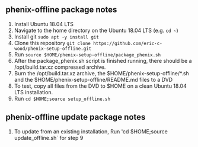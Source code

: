 ## phenix-offline package notes
1) Install Ubuntu 18.04 LTS
2) Navigate to the home directory on the Ubuntu 18.04 LTS (e.g. `cd ~`)
3) Install git `sudo apt -y install git`
4) Clone this repository `git clone https://github.com/eric-c-wood/phenix-setup-offline.git`
5) Run `source $HOME/phenix-setup-offline/package_phenix.sh`
6) After the package_phenix.sh script is finished running, there should be a 
/opt/build.tar.xz compressed archive.  
7) Burn the /opt/build.tar.xz archive, the $HOME/phenix-setup-offline/*.sh and the $HOME/phenix-setup-offline/README.md files to a DVD
8) To test, copy all files from the DVD to $HOME on a clean Ubuntu 18.04 LTS
installation.  
9) Run `cd $HOME;source setup_offline.sh`

## phenix-offline update package notes
1) To update from an existing installation, Run 'cd $HOME;source update_offline.sh` for step 9